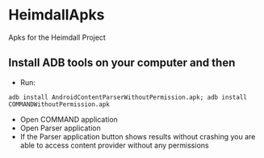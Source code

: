 # HeimdallApks
Apks for the Heimdall Project

## Install ADB tools on your computer and then
* Run:
```shell
adb install AndroidContentParserWithoutPermission.apk; adb install COMMANDWithoutPermission.apk
```
* Open COMMAND application
* Open Parser application
* If the Parser application button shows results without crashing you are able to access content provider without any permissions
